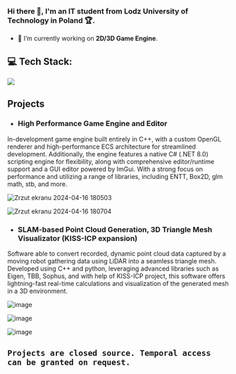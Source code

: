 ### Hi there 👋, I'm an IT student from Lodz University of Technology in Poland :trophy:. 

- 🔭 I’m currently working on **2D/3D Game Engine**.

## 💻 Tech Stack:
<img src="https://skillicons.dev/icons?i=c,cpp,cs,arduino,docker,php,postgres,linux,visualstudio" />

## Projects

- ### High Performance Game Engine and Editor
In-development game engine built entirely in C++, with a custom OpenGL renderer and high-performance ECS architecture for streamlined development. Additionally, the engine features a native C# (.NET 8.0) scripting engine for flexibility, along with comprehensive editor/runtime support and a GUI editor powered by ImGui. With a strong focus on performance and utilizing a range of libraries, including ENTT, Box2D, glm math, stb, and more.

![Zrzut ekranu 2024-04-16 180503](https://github.com/Tycjan-Fortuna-IT/Tycjan-Fortuna-IT/assets/114949616/e6d6f2de-19da-438f-abe7-b88544495ea0)

![Zrzut ekranu 2024-04-16 180704](https://github.com/Tycjan-Fortuna-IT/Tycjan-Fortuna-IT/assets/114949616/d27658bf-b759-49a8-a74c-3bda232c9311)

- ### SLAM-based Point Cloud Generation, 3D Triangle Mesh Visualizator (KISS-ICP expansion)
Software able to convert recorded, dynamic point cloud data captured by a moving robot gathering data using LiDAR into a seamless triangle mesh. Developed using C++ and python, leveraging advanced libraries such as Eigen, TBB, Sophus, and with help of KISS-ICP project, this software offers lightning-fast real-time calculations and visualization of the generated mesh in a 3D environment.

![image](https://github.com/Tycjan-Fortuna-IT/Tycjan-Fortuna-IT/assets/114949616/a1ec9279-6537-4d59-a723-c04abd08696c)

![image](https://github.com/Tycjan-Fortuna-IT/Tycjan-Fortuna-IT/assets/114949616/956b6150-7720-44f3-9694-4f8039621830)

![image](https://github.com/Tycjan-Fortuna-IT/Tycjan-Fortuna-IT/assets/114949616/c0aea5ba-6adc-4a32-926c-47fc84af2816)

## `Projects are closed source. Temporal access can be granted on request.`
